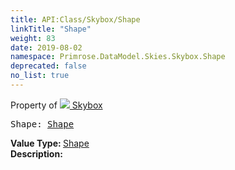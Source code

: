 ```yaml
---
title: API:Class/Skybox/Shape
linkTitle: "Shape"
weight: 83
date: 2019-08-02
namespace: Primrose.DataModel.Skies.Skybox.Shape
deprecated: false
no_list: true
---
```

Property of <a href="/docs/api-reference/Class/Skybox"><img src="/icons/silk/sky.png"/>&nbsp;Skybox</a>
<pre class="method-declaration">
Shape: <a class="type" href="/docs/api-reference/Enum/Shape">Shape</a></pre>
<b>Value Type: </b>
<a class="type" href="/docs/api-reference/Enum/Shape">Shape</a>
<br/>
<b>Description: </b>